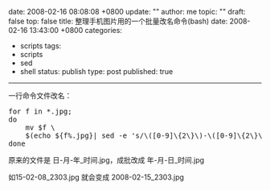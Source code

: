date: 2008-02-16 08:08:08 +0800
update: ""
author: me
topic: ""
draft: false
top: false
title: 整理手机图片用的一个批量改名命令(bash)
date: 2008-02-16 13:43:00 +0800
categories:
- scripts
tags:
- scripts
- sed
- shell
status: publish
type: post
published: true
---
<p>一行命令文件改名：</p>

<pre>for f in *.jpg;
do
    mv $f \
    $(echo ${f%.jpg}| sed -e 's/\([0-9]\{2\}\)-\([0-9]\{2\}\)-\([0-9]\{2\}\)_\([0-9]\{4\}\)/20--_/').jpg;
done</pre>

<p>原来的文件是 日-月-年_时间.jpg，成批改成 年-月-日_时间.jpg</p>

<p>如15-02-08_2303.jpg 就会变成 2008-02-15_2303.jpg</p>
